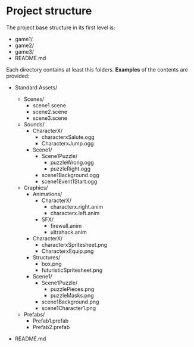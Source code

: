 # Project structure

The project base structure in its first level is:


 * game1/
 * game2/
 * game3/
 * README.md

Each directory contains at least this folders. __Examples__ of the contents are provided:

 
 * Standard Assets/
   * Scenes/
     * scene1.scene
     * scene2.scene
     * scene3.scene
   * Sounds/
     * CharacterX/
     	* characterxSalute.ogg
     	* CharacterxJump.ogg
     * Scene1/
     	* Scene1Puzzle/
     		* puzzleWrong.ogg
     		* puzzleRight.ogg 
     	* scene1Background.ogg
     	* scene1Event1Start.ogg
   * Graphics/
   	  * Animations/
     	* CharacterX/
     		* characterx.right.anim 
     		* characterx.left.anim 
     	* SFX/
     		* firewall.anim 
     		* ultrahack.anim 
      * CharacterX/
     	* characterxSpritesheet.png
     	* CharacterxEquip.png
      * Structures/
     	* box.png
     	* futuristicSpritesheet.png  
      * Scene1/
     	* Scene1Puzzle/
     		* puzzlePieces.png
     		* puzzleMasks.png 
     	* scene1Background.png
     	* scene1Character1.png 
   * Prefabs/
		* Prefab1.prefab
    	* Prefab2.prefab
      
 * README.md
